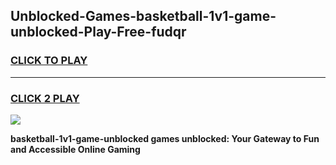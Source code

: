 
## Unblocked-Games-basketball-1v1-game-unblocked-Play-Free-fudqr
<h3>
<a href="https://premium76.site?title=basketball-1v1-game-unblocked&ref=10A">CLICK TO PLAY</a></h3>
<hr>

<h3>
<a href="https://premium76.site?title=basketball-1v1-game-unblocked&ref=10A">CLICK 2 PLAY</a>
  
</h3>

<a href="https://premium76.site?title=basketball-1v1-game-unblocked&ref=10A"><img src="https://clearcache.store/games.png"></a>


**basketball-1v1-game-unblocked games unblocked: Your Gateway to Fun and Accessible Online Gaming**
